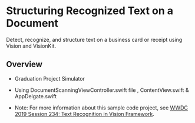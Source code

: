 # Structuring Recognized Text on a Document

Detect, recognize, and structure text on a business card or receipt using Vision and VisionKit.

## Overview

- Graduation Project Simulator

- Using DocumentScanningViewController.swift file , ContentView.swift & AppDelgate.swift

- Note: For more information about this sample code project, see [WWDC 2019 Session 234: Text Recognition in Vision Framework](https://developer.apple.com/videos/play/wwdc19/234/).
